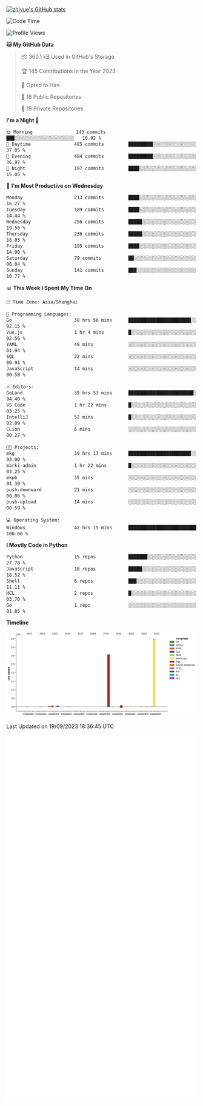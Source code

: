 
[![zhiyue's GitHub stats](https://github-readme-stats.vercel.app/api?username=zhiyue)](https://github.com/anuraghazra/github-readme-stats&&show_icons=true)

<!--START_SECTION:waka-->
![Code Time](http://img.shields.io/badge/Code%20Time-1%2C609%20hrs%206%20mins-blue)

![Profile Views](http://img.shields.io/badge/Profile%20Views-2-blue)

**🐱 My GitHub Data** 

> 📦 360.1 kB Used in GitHub's Storage 
 > 
> 🏆 145 Contributions in the Year 2023
 > 
> 💼 Opted to Hire
 > 
> 📜 16 Public Repositories 
 > 
> 🔑 19 Private Repositories 
 > 
**I'm a Night 🦉** 

```text
🌞 Morning                143 commits         ███░░░░░░░░░░░░░░░░░░░░░░   10.92 % 
🌆 Daytime                485 commits         █████████░░░░░░░░░░░░░░░░   37.05 % 
🌃 Evening                484 commits         █████████░░░░░░░░░░░░░░░░   36.97 % 
🌙 Night                  197 commits         ████░░░░░░░░░░░░░░░░░░░░░   15.05 % 
```
📅 **I'm Most Productive on Wednesday** 

```text
Monday                   213 commits         ████░░░░░░░░░░░░░░░░░░░░░   16.27 % 
Tuesday                  189 commits         ████░░░░░░░░░░░░░░░░░░░░░   14.44 % 
Wednesday                256 commits         █████░░░░░░░░░░░░░░░░░░░░   19.56 % 
Thursday                 236 commits         █████░░░░░░░░░░░░░░░░░░░░   18.03 % 
Friday                   195 commits         ████░░░░░░░░░░░░░░░░░░░░░   14.90 % 
Saturday                 79 commits          ██░░░░░░░░░░░░░░░░░░░░░░░   06.04 % 
Sunday                   141 commits         ███░░░░░░░░░░░░░░░░░░░░░░   10.77 % 
```


📊 **This Week I Spent My Time On** 

```text
🕑︎ Time Zone: Asia/Shanghai

💬 Programming Languages: 
Go                       38 hrs 56 mins      ███████████████████████░░   92.15 % 
Vue.js                   1 hr 4 mins         █░░░░░░░░░░░░░░░░░░░░░░░░   02.56 % 
YAML                     49 mins             ░░░░░░░░░░░░░░░░░░░░░░░░░   01.94 % 
SQL                      22 mins             ░░░░░░░░░░░░░░░░░░░░░░░░░   00.91 % 
JavaScript               14 mins             ░░░░░░░░░░░░░░░░░░░░░░░░░   00.58 % 

🔥 Editors: 
GoLand                   39 hrs 53 mins      ████████████████████████░   94.40 % 
VS Code                  1 hr 22 mins        █░░░░░░░░░░░░░░░░░░░░░░░░   03.25 % 
IntelliJ                 52 mins             █░░░░░░░░░░░░░░░░░░░░░░░░   02.09 % 
CLion                    6 mins              ░░░░░░░░░░░░░░░░░░░░░░░░░   00.27 % 

🐱‍💻 Projects: 
mkg                      39 hrs 17 mins      ███████████████████████░░   93.00 % 
marki-admin              1 hr 22 mins        █░░░░░░░░░░░░░░░░░░░░░░░░   03.25 % 
mkpb                     35 mins             ░░░░░░░░░░░░░░░░░░░░░░░░░   01.39 % 
push-downward            21 mins             ░░░░░░░░░░░░░░░░░░░░░░░░░   00.86 % 
push-upload              14 mins             ░░░░░░░░░░░░░░░░░░░░░░░░░   00.59 % 

💻 Operating System: 
Windows                  42 hrs 15 mins      █████████████████████████   100.00 % 
```

**I Mostly Code in Python** 

```text
Python                   15 repos            ███████░░░░░░░░░░░░░░░░░░   27.78 % 
JavaScript               10 repos            █████░░░░░░░░░░░░░░░░░░░░   18.52 % 
Shell                    6 repos             ███░░░░░░░░░░░░░░░░░░░░░░   11.11 % 
HCL                      2 repos             █░░░░░░░░░░░░░░░░░░░░░░░░   03.70 % 
Go                       1 repo              ░░░░░░░░░░░░░░░░░░░░░░░░░   01.85 % 
```



**Timeline**

![Lines of Code chart](https://raw.githubusercontent.com/zhiyue/zhiyue/main/assets/bar_graph.png)


 Last Updated on 19/09/2023 18:36:45 UTC
<!--END_SECTION:waka-->

<!-- [![Top Langs](https://github-readme-stats.vercel.app/api/top-langs/?username=zhiyue)](https://github.com/anuraghazra/github-readme-stats) -->

![](./github-metrics.svg)

